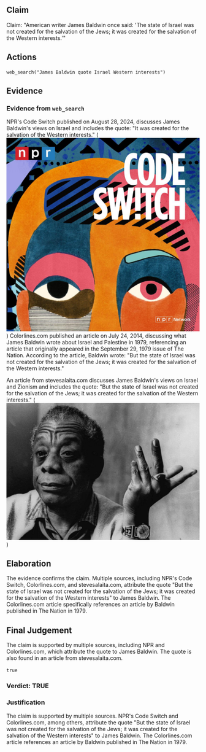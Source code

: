 ## Claim
Claim: "American writer James Baldwin once said: 'The state of Israel was not created for the salvation of the Jews; it was created for the salvation of the Western interests.'"

## Actions
```
web_search("James Baldwin quote Israel Western interests")
```

## Evidence
### Evidence from `web_search`
NPR's Code Switch published on August 28, 2024, discusses James Baldwin's views on Israel and includes the quote: "It was created for the salvation of the Western interests." (![image 1603](media/2025-07-20_10-38-1753007895-738079.jpg)) Colorlines.com published an article on July 24, 2014, discussing what James Baldwin wrote about Israel and Palestine in 1979, referencing an article that originally appeared in the September 29, 1979 issue of The Nation. According to the article, Baldwin wrote: "But the state of Israel was not created for the salvation of the Jews; it was created for the salvation of the Western interests."

An article from stevesalaita.com discusses James Baldwin's views on Israel and Zionism and includes the quote: "But the state of Israel was not created for the salvation of the Jews; it was created for the salvation of the Western interests." (![image 1606](media/2025-07-20_10-38-1753007907-553956.jpg))


## Elaboration
The evidence confirms the claim. Multiple sources, including NPR's Code Switch, Colorlines.com, and stevesalaita.com, attribute the quote "But the state of Israel was not created for the salvation of the Jews; it was created for the salvation of the Western interests" to James Baldwin. The Colorlines.com article specifically references an article by Baldwin published in The Nation in 1979.


## Final Judgement
The claim is supported by multiple sources, including NPR and Colorlines.com, which attribute the quote to James Baldwin. The quote is also found in an article from stevesalaita.com.

`true`


### Verdict: TRUE

### Justification
The claim is supported by multiple sources. NPR's Code Switch and Colorlines.com, among others, attribute the quote "But the state of Israel was not created for the salvation of the Jews; it was created for the salvation of the Western interests" to James Baldwin. The Colorlines.com article references an article by Baldwin published in The Nation in 1979.
